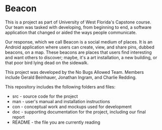 # Beacon

This is a project as part of University of West Florida's Capstone course. Our team was tasked with developing, from beginning to end, a software application that changed or aided the ways people communicate.

Our response, which we call Beacon is a social medium of places. It is an Android application where users can create, view, and share pins, dubbed beacons, on a map. These beacons are places that users find interesting and want others to discover; maybe, it's a art installation, a new building, or that poor bird lying dead on the sidewalk.

This project was developed by the No Bugs Allowed Team. Members include Gerald Beinhauer,  Jonathan Ingram, and Charlie Redding.

This repository includes the following folders and files:

- src - source code for the project
- man - user's manual and installation instructions
- con - conceptual work and mockups used for development
- doc - supporting documentation for the project, including our final report
- README - the file you are currently reading
